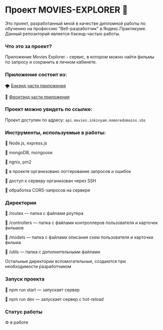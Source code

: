 # Проект MOVIES-EXPLORER 🎥

Это проект, разработанный мной в качестве дипломной работы по обучению на профессию "Веб-разработчик" в Яндекс.Практикуме.
Данный репозиторий является бэкэнд-частью работы.

### Что это за проект?

Приложение Movies Explorer - сервис, в котором можно найти фильмы по запросу и сохранить в личном кабинете.

### Приложение состоит из: 

🌪 [Бэкэнд части приложения](https://github.com/inkinyam/movies-explorer-api) 

🌈 [Фронтэнд части приложения](https://github.com/inkinyam/movies-explorer-frontend) 

### Проект можно увидеть по ссылке:

Проект доступен по адресу: `api.movies.inkinyam.nomoredomains.sbs`

### Инструменты, используемые в работы:

🔹 Node.js, express.js

🔹 mongoDB, mongoose 

🔹 ngnix, pm2 

🔹 в проекте организовано логгирование запросов и ошибок

🔹 доступ к серверу организован через SSH

🔹 обработка CORS-запросов на сервере

### Директории
🔹 /routes — папка с файлами роутера

🔹 /controllers — папка с файлами контроллеров пользователя и карточeк фильмов

🔹 /models — папка с файлами описания схем пользователя и карточки фильма

🔹 /utils — папка с дополнительными файлами

Остальные директории вспомогательные, создаются при необходимости разработчиком

### Запуск проекта
🔹 npm run start — запускает сервер

🔹 npm run dev — запускает сервер с hot-reload

### Статус работы
⚙ в работе
